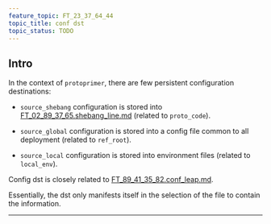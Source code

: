 ```yaml
---
feature_topic: FT_23_37_64_44
topic_title: conf dst
topic_status: TODO
---
```


## Intro

In the context of `protoprimer`, there are few persistent configuration destinations:

*   `source_shebang` configuration is stored into [FT_02_89_37_65.shebang_line.md][FT_02_89_37_65.shebang_line.md] (related to `proto_code`).

*   `source_global` configuration is stored into a config file common to all deployment (related to `ref_root`).

*   `source_local` configuration is stored into environment files (related to `local_env`).

Config dst is closely related to [FT_89_41_35_82.conf_leap.md][FT_89_41_35_82.conf_leap.md].

Essentially, the dst only manifests itself in the selection of the file to contain the information.

---

[FT_02_89_37_65.shebang_line.md]: FT_02_89_37_65.shebang_line.md
[FT_89_41_35_82.conf_leap.md]: FT_89_41_35_82.conf_leap.md
